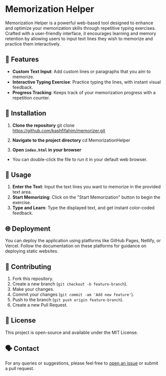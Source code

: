 # Memorization Helper

Memorization Helper is a powerful web-based tool designed to enhance and optimize your memorization skills through repetitive typing exercises. Crafted with a user-friendly interface, it encourages learning and memory retention by allowing users to input text lines they wish to memorize and practice them interactively.

## 🌟 Features

- **Custom Text Input**: Add custom lines or paragraphs that you aim to memorize.
- **Interactive Typing Exercise**: Practice typing the lines, with instant visual feedback.
- **Progress Tracking**: Keeps track of your memorization progress with a repetition counter.

## 🔧 Installation

1. **Clone the repository**
git clone https://github.com/kashfifahim/memorizer.git

2. **Navigate to the project directory**
cd MemorizationHelper

3. **Open `index.html` in your browser**
- You can double-click the file to run it in your default web browser.

## 🚀 Usage

1. **Enter the Text**: Input the text lines you want to memorize in the provided text area.
2. **Start Memorizing**: Click on the "Start Memorization" button to begin the exercise.
3. **Type and Learn**: Type the displayed text, and get instant color-coded feedback.

## 🌐 Deployment

You can deploy the application using platforms like GitHub Pages, Netlify, or Vercel. Follow the documentation on these platforms for guidance on deploying static websites.

## 🤝 Contributing

1. Fork this repository.
2. Create a new branch (`git checkout -b feature-branch`).
3. Make your changes.
4. Commit your changes (`git commit -am 'Add new feature'`).
5. Push to the branch (`git push origin feature-branch`).
6. Create a new Pull Request.

## 📜 License

This project is open-source and available under the MIT License.

## 🗣️ Contact

For any queries or suggestions, please feel free to [open an issue](https://github.com/kashfifahim/memorizer/issues) or submit a pull request.